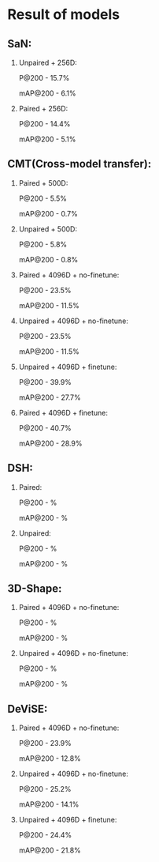 # Result of models

## SaN:

1. Unpaired + 256D:

    P@200 - 15.7%

    mAP@200 - 6.1%

2. Paired + 256D:

    P@200 - 14.4%

    mAP@200 - 5.1%


## CMT(Cross-model transfer):

1. Paired + 500D:

    P@200 - 5.5%

    mAP@200 - 0.7%

2. Unpaired + 500D:

    P@200 - 5.8%

    mAP@200 - 0.8%

3. Paired + 4096D + no-finetune:

    P@200 - 23.5%

    mAP@200 - 11.5%

3. Unpaired + 4096D + no-finetune:

    P@200 - 23.5%

    mAP@200 - 11.5%

4. Unpaired + 4096D + finetune:

    P@200 - 39.9%

    mAP@200 - 27.7%

5. Paired + 4096D + finetune:

    P@200 - 40.7%

    mAP@200 - 28.9%


## DSH:

1. Paired:

    P@200 - %

    mAP@200 - %

2. Unpaired:

    P@200 - %

    mAP@200 - %


## 3D-Shape:

1. Paired + 4096D + no-finetune:

    P@200 - %

    mAP@200 - %

2. Unpaired + 4096D + no-finetune:

    P@200 - %

    mAP@200 - %


## DeViSE:

1. Paired + 4096D + no-finetune:

    P@200 - 23.9%

    mAP@200 - 12.8%

2. Unpaired + 4096D + no-finetune:

    P@200 - 25.2%

    mAP@200 - 14.1%

3. Unpaired + 4096D + finetune:

    P@200 - 24.4%

    mAP@200 - 21.8%